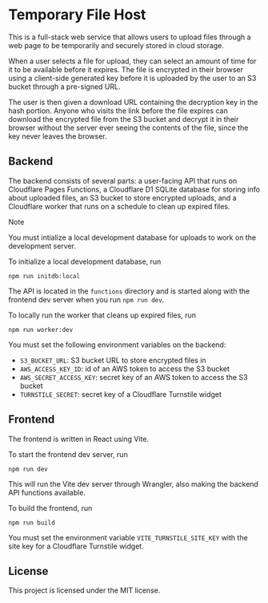 # Temporary File Host

This is a full-stack web service that allows users to upload files through a
web page to be temporarily and securely stored in cloud storage.

When a user selects a file for upload, they can select an amount of time for
it to be available before it expires. The file is encrypted in their browser
using a client-side generated key before it is uploaded by the user to an S3
bucket through a pre-signed URL.

The user is then given a download URL containing the decryption key in the
hash portion. Anyone who visits the link before the file expires can download
the encrypted file from the S3 bucket and decrypt it in their browser without
the server ever seeing the contents of the file, since the key never leaves the
browser.

## Backend

The backend consists of several parts: a user-facing API that runs on
Cloudflare Pages Functions, a Cloudflare D1 SQLite database for storing info
about uploaded files, an S3 bucket to store encrypted uploads, and a Cloudflare
worker that runs on a schedule to clean up expired files.

> [!NOTE]
> You must intialize a local development database for uploads to work on the
> development server.

To initialize a local development database, run

```
npm run initdb:local
```

The API is located in the `functions` directory and is started along with the
frontend dev server when you run `npm run dev`.

To locally run the worker that cleans up expired files, run

```
npm run worker:dev
```

You must set the following environment variables on the backend:

- `S3_BUCKET_URL`: S3 bucket URL to store encrypted files in
- `AWS_ACCESS_KEY_ID`: id of an AWS token to access the S3 bucket
- `AWS_SECRET_ACCESS_KEY`: secret key of an AWS token to access the S3 bucket
- `TURNSTILE_SECRET`: secret key of a Cloudflare Turnstile widget

## Frontend

The frontend is written in React using Vite.

To start the frontend dev server, run

```
npm run dev
```

This will run the Vite dev server through Wrangler, also making the backend API
functions available.

To build the frontend, run

```
npm run build
```

You must set the environment variable `VITE_TURNSTILE_SITE_KEY` with the site
key for a Cloudflare Turnstile widget.

## License

This project is licensed under the MIT license.
